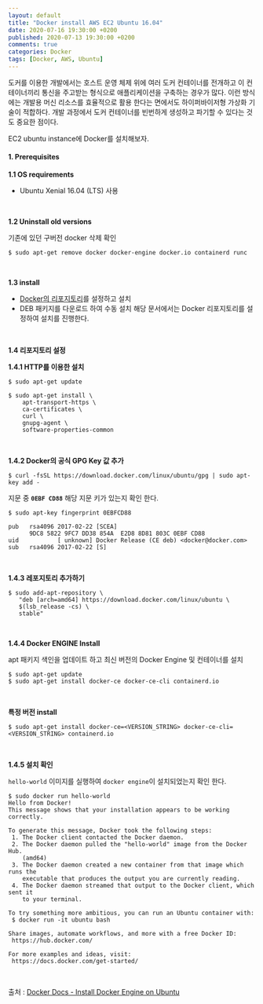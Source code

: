 ```yaml
---
layout: default
title: "Docker install AWS EC2 Ubuntu 16.04"
date: 2020-07-16 19:30:00 +0200
published: 2020-07-13 19:30:00 +0200
comments: true
categories: Docker
tags: [Docker, AWS, Ubuntu]
---
```



도커를 이용한 개발에서는 호스트 운영 체제 위에 여러 도커 컨테이너를 전개하고 이 컨테이너끼리 통신을
주고받는 형식으로 애플리케이션을 구축하는 경우가 많다. 이런 방식에는 개발용 머신 리소스를 효율적으로 활용
한다는 면에서도 하이퍼바이저형 가상화 기술이 적합하다. 개발 과정에서 도커 컨테이너를 빈번하게 생성하고
파기할 수 있다는 것도 중요한 점이다. 

EC2 ubuntu instance에 Docker를 설치해보자.

<!--more-->

#### 1. Prerequisites
**1.1 OS requirements**
* Ubuntu Xenial 16.04 (LTS) 사용
<br/>

**1.2 Uninstall old versions**

기존에 있던 구버전 docker 삭제 확인
```
$ sudo apt-get remove docker docker-engine docker.io containerd runc
```
<br/>

**1.3 install**
* [Docker의 리포지토리](https://docs.docker.com/engine/install/ubuntu/#install-using-the-repository)를 설정하고 설치
* DEB 패키지를 다운로드 하여 수동 설치
해당 문서에서는 Docker 리포지토리를 설정하여 설치를 진행한다.

<br/>

**1.4 리포지토리 설정**

**1.4.1 HTTP를 이용한 설치**

```
$ sudo apt-get update
```
```
$ sudo apt-get install \
    apt-transport-https \
    ca-certificates \
    curl \
    gnupg-agent \
    software-properties-common
```
<br/>

**1.4.2 Docker의 공식 GPG Key 값 추가**
```
$ curl -fsSL https://download.docker.com/linux/ubuntu/gpg | sudo apt-key add -
```
지문 중 **`0EBF CD88`** 해당 지문 키가 있는지 확인 한다.

```
$ sudo apt-key fingerprint 0EBFCD88

pub   rsa4096 2017-02-22 [SCEA]
      9DC8 5822 9FC7 DD38 854A  E2D8 8D81 803C 0EBF CD88
uid           [ unknown] Docker Release (CE deb) <docker@docker.com>
sub   rsa4096 2017-02-22 [S]
```
<br/>

**1.4.3 레포지토리 추가하기**
```
$ sudo add-apt-repository \
   "deb [arch=amd64] https://download.docker.com/linux/ubuntu \
   $(lsb_release -cs) \
   stable"
```
<br/>

**1.4.4 Docker ENGINE Install**

apt 패키지 색인을 업데이트 하고 최신 버전의 Docker Engine 및 컨테이너를 설치
```
$ sudo apt-get update
$ sudo apt-get install docker-ce docker-ce-cli containerd.io
```
<br/>

**특정 버전 install**

```
$ sudo apt-get install docker-ce=<VERSION_STRING> docker-ce-cli=<VERSION_STRING> containerd.io
```

<br/>


**1.4.5 설치 확인**

`hello-world` 이미지를 실행하여 `docker engine`이 설치되었는지 확인 한다.
```
$ sudo docker run hello-world
Hello from Docker!
This message shows that your installation appears to be working correctly.

To generate this message, Docker took the following steps:
 1. The Docker client contacted the Docker daemon.
 2. The Docker daemon pulled the "hello-world" image from the Docker Hub.
    (amd64)
 3. The Docker daemon created a new container from that image which runs the
    executable that produces the output you are currently reading.
 4. The Docker daemon streamed that output to the Docker client, which sent it
    to your terminal.

To try something more ambitious, you can run an Ubuntu container with:
 $ docker run -it ubuntu bash

Share images, automate workflows, and more with a free Docker ID:
 https://hub.docker.com/

For more examples and ideas, visit:
 https://docs.docker.com/get-started/
```
<br/>

출처 : [Docker Docs - Install Docker Engine on Ubuntu](https://docs.docker.com/engine/install/ubuntu/)